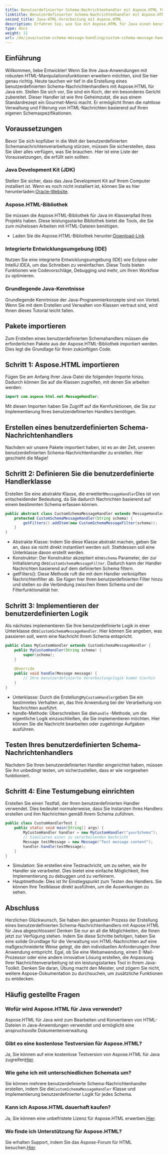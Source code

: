```yaml
---
title: Benutzerdefinierter Schema-Nachrichtenhandler mit Aspose.HTML für Java
linktitle: Benutzerdefinierter Schema-Nachrichtenhandler mit Aspose.HTML für Java
second_title: Java-HTML-Verarbeitung mit Aspose.HTML
description: Erfahren Sie, wie Sie mit Aspose.HTML für Java einen benutzerdefinierten Schema-Nachrichtenhandler erstellen. Dieses Tutorial führt Sie Schritt für Schritt durch den Prozess.
type: docs
weight: 11
url: /de/java/custom-schema-message-handling/custom-schema-message-handler/
---
```

## Einführung
Willkommen, liebe Entwickler! Wenn Sie Ihre Java-Anwendungen mit robusten HTML-Manipulationsfunktionen erweitern möchten, sind Sie hier genau richtig. Heute tauchen wir tief in die Erstellung eines benutzerdefinierten Schema-Nachrichtenhandlers mit Aspose.HTML für Java ein. Stellen Sie sich vor, Sie sind ein Koch, der ein besonderes Gericht zubereitet. Dieser Handler ist wie Ihre Geheimzutat, die aus einem Standardrezept ein Gourmet-Menü macht. Er ermöglicht Ihnen die nahtlose Verwaltung und Filterung von HTML-Nachrichten basierend auf Ihren eigenen Schemaspezifikationen.
## Voraussetzungen
Bevor Sie sich kopfüber in die Welt der benutzerdefinierten Schemanachrichtenverarbeitung stürzen, müssen Sie sicherstellen, dass Sie über alles verfügen, was Sie brauchen. Hier ist eine Liste der Voraussetzungen, die erfüllt sein sollten:
### Java Development Kit (JDK)
 Stellen Sie sicher, dass das Java Development Kit auf Ihrem Computer installiert ist. Wenn es noch nicht installiert ist, können Sie es hier herunterladen:[Oracle-Website](https://www.oracle.com/java/technologies/javase-jdk11-downloads.html).
### Aspose.HTML-Bibliothek
Sie müssen die Aspose.HTML-Bibliothek für Java im Klassenpfad Ihres Projekts haben. Diese leistungsstarke Bibliothek bietet die Tools, die Sie zum mühelosen Arbeiten mit HTML-Dateien benötigen.
-  Laden Sie die Aspose.HTML-Bibliothek herunter:[Download-Link](https://releases.aspose.com/html/java/)
### Integrierte Entwicklungsumgebung (IDE)
Nutzen Sie eine integrierte Entwicklungsumgebung (IDE) wie Eclipse oder IntelliJ IDEA, um das Schreiben zu vereinfachen. Diese Tools bieten Funktionen wie Codevorschläge, Debugging und mehr, um Ihren Workflow zu optimieren.
### Grundlegende Java-Kenntnisse
Grundlegende Kenntnisse der Java-Programmierkonzepte sind von Vorteil. Wenn Sie mit dem Erstellen und Verwalten von Klassen vertraut sind, wird Ihnen dieses Tutorial leicht fallen.
## Pakete importieren
Zum Erstellen eines benutzerdefinierten Schemahandlers müssen die erforderlichen Pakete aus der Aspose.HTML-Bibliothek importiert werden. Dies legt die Grundlage für Ihren zukünftigen Code.
## Schritt 1: Aspose.HTML importieren
Fügen Sie am Anfang Ihrer Java-Datei die folgenden Importe hinzu. Dadurch können Sie auf die Klassen zugreifen, mit denen Sie arbeiten werden:
```java
import com.aspose.html.net.MessageHandler;
```
Mit diesen Importen haben Sie Zugriff auf die Kernfunktionen, die Sie zur Implementierung Ihres benutzerdefinierten Handlers benötigen.
## Erstellen eines benutzerdefinierten Schema-Nachrichtenhandlers
Nachdem wir unsere Pakete importiert haben, ist es an der Zeit, unseren benutzerdefinierten Schema-Nachrichtenhandler zu erstellen. Hier geschieht die Magie!
## Schritt 2: Definieren Sie die benutzerdefinierte Handlerklasse
 Erstellen Sie eine abstrakte Klasse, die erweitert`MessageHandler`Dies ist von entscheidender Bedeutung, da Sie dadurch Nachrichten basierend auf einem bestimmten Schema erfassen können.
```java
public abstract class CustomSchemaMessageHandler extends MessageHandler {
    protected CustomSchemaMessageHandler(String schema) {
        getFilters().addItem(new CustomSchemaMessageFilter(schema));
    }
}
```

- Abstrakte Klasse: Indem Sie diese Klasse abstrakt machen, geben Sie an, dass sie nicht direkt instantiiert werden soll. Stattdessen soll eine Unterklasse davon erstellt werden.
-  Konstruktor: Der Konstruktor akzeptiert eine`schema` Parameter, der zur Initialisierung des`CustomSchemaMessageFilter`. Dadurch kann der Handler Nachrichten basierend auf dem definierten Schema filtern.
- getFilters(): Diese Methode ruft die mit dem Handler verknüpften Nachrichtenfilter ab. Sie fügen hier Ihren benutzerdefinierten Filter hinzu und stellen so die Verbindung zwischen Ihrem Schema und der Filterfunktionalität her.
## Schritt 3: Implementieren der benutzerdefinierten Logik
 Als nächstes implementieren Sie Ihre benutzerdefinierte Logik in einer Unterklasse des`CustomSchemaMessageHandler`. Hier können Sie angeben, was passieren soll, wenn eine Nachricht Ihrem Schema entspricht. 
```java
public class MyCustomHandler extends CustomSchemaMessageHandler {
    public MyCustomHandler(String schema) {
        super(schema);
    }
    
    @Override
    public void handle(Message message) {
        // Ihre benutzerdefinierte Verarbeitungslogik kommt hierhin
    }
}
```

-  Unterklasse: Durch die Erstellung`MyCustomHandler`geben Sie ein bestimmtes Verhalten an, das Ihre Anwendung bei der Verarbeitung von Nachrichten ausführt.
-  handle-Methode: Überschreiben Sie die`handle` -Methode, um die eigentliche Logik einzuschließen, die Sie implementieren möchten. Hier können Sie die Nachricht bearbeiten oder zugehörige Aufgaben ausführen.
## Testen Ihres benutzerdefinierten Schema-Nachrichtenhandlers
Nachdem Sie Ihren benutzerdefinierten Handler eingerichtet haben, müssen Sie ihn unbedingt testen, um sicherzustellen, dass er wie vorgesehen funktioniert.
## Schritt 4: Eine Testumgebung einrichten
Erstellen Sie einen Testfall, der Ihren benutzerdefinierten Handler verwendet. Dies bedeutet normalerweise, dass Sie Instanzen Ihres Handlers erstellen und ihm Nachrichten gemäß Ihrem Schema zuführen.
```java
public class CustomHandlerTest {
    public static void main(String[] args) {
        MyCustomHandler handler = new MyCustomHandler("yourSchema");
        // Simulieren einer zu verarbeitenden Nachricht
        Message testMessage = new Message("Test message content");
        handler.handle(testMessage);
    }
}
```

- Simulation: Sie erstellen eine Testnachricht, um zu sehen, wie Ihr Handler sie verarbeitet. Dies bietet eine einfache Möglichkeit, Ihre Implementierung zu debuggen und zu verfeinern.
- Hauptmethode: Dies ist Ihr Einstiegspunkt zum Testen des Handlers. Sie können Ihre Testklasse direkt ausführen, um die Auswirkungen zu sehen.

## Abschluss
Herzlichen Glückwunsch, Sie haben den gesamten Prozess der Erstellung eines benutzerdefinierten Schema-Nachrichtenhandlers mit Aspose.HTML für Java abgeschlossen! Denken Sie nur an all die Möglichkeiten, die Ihnen jetzt zur Verfügung stehen. Indem Sie diese Schritte befolgen, haben Sie eine solide Grundlage für die Verwaltung von HTML-Nachrichten auf eine maßgeschneiderte Weise gelegt, die den individuellen Anforderungen Ihrer Anwendung entspricht.
Egal, ob Sie eine Webanwendung, einen E-Mail-Prozessor oder eine andere innovative Lösung erstellen, die Anpassung Ihrer Nachrichtenverarbeitung ist ein leistungsstarkes Tool in Ihrem Java-Toolkit. Denken Sie daran, Übung macht den Meister, und zögern Sie nicht, weitere Aspose-Dokumentation zu durchsuchen, um zusätzliche Funktionen zu entdecken.
## Häufig gestellte Fragen
### Wofür wird Aspose.HTML für Java verwendet?
Aspose.HTML für Java wird zum Bearbeiten und Konvertieren von HTML-Dateien in Java-Anwendungen verwendet und ermöglicht eine anspruchsvolle Dokumentenverwaltung.
### Gibt es eine kostenlose Testversion für Aspose.HTML?
 Ja, Sie können auf eine kostenlose Testversion von Aspose.HTML für Java zugreifen[Hier](https://releases.aspose.com/).
### Wie gehe ich mit unterschiedlichen Schemata um?
 Sie können mehrere benutzerdefinierte Schema-Nachrichtenhandler erstellen, indem Sie die`CustomSchemaMessageHandler` Klasse und Implementierung benutzerdefinierter Logik für jedes Schema.
### Kann ich Aspose.HTML dauerhaft kaufen?
 Ja, Sie können eine unbefristete Lizenz für Aspose.HTML erwerben.[Hier](https://purchase.aspose.com/buy).
### Wo finde ich Unterstützung für Aspose.HTML?
 Sie erhalten Support, indem Sie das Aspose-Forum für HTML besuchen.[Hier](https://forum.aspose.com/c/html/29).